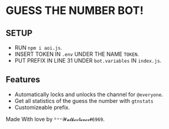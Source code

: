 # GUESS THE NUMBER BOT!
## SETUP
- RUN `npm i aoi.js`.
- INSERT TOKEN IN `.env` UNDER THE NAME `TOKEN`.
- PUT PREFIX IN LINE 31 UNDER `bot.variables` IN `index.js`.
## Features
- Automatically locks and unlocks the channel for `@everyone`.
- Get all statistics of the guess the number with `gtnstats`
- Customizeable prefix.

Made With love by `ᴰᵉᵛ𝓦𝓪𝓵𝓴𝓮𝓻4𝓮𝓿𝓮𝓻#6969`.